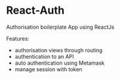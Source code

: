 # React-Auth

Authorisation boilerplate App using ReactJs

Features:
- authorisation views through routing
- authentication to an API
- auto authentication using Metamask
- manage session with token